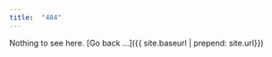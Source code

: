 ```yaml
---
title:  "404"
---
```


Nothing to see here. [Go back ...]({{ site.baseurl | prepend: site.url}})
